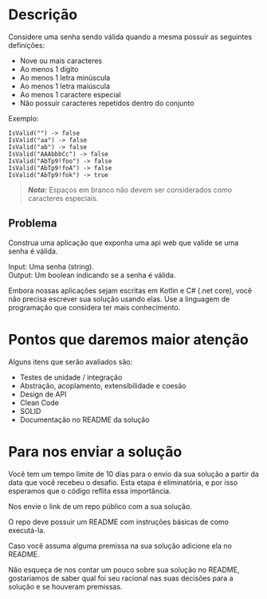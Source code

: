# Descrição
Considere uma senha sendo válida quando a mesma possuir as seguintes definições:
- Nove ou mais caracteres
- Ao menos 1 dígito
- Ao menos 1 letra minúscula
- Ao menos 1 letra maiúscula
- Ao menos 1 caractere especial
- Não possuir caracteres repetidos dentro do conjunto

Exemplo:  
```
IsValid("") -> false  
IsValid("aa") -> false  
IsValid("ab") -> false  
IsValid("AAAbbbCc") -> false  
IsValid("AbTp9!foo") -> false  
IsValid("AbTp9!foA") -> false
IsValid("AbTp9!fok") -> true
```

> **_Nota:_**  Espaços em branco não devem ser considerados como caracteres especiais.

## Problema
Construa uma aplicação que exponha uma api web que valide se uma senha é válida.

Input: Uma senha (string).  
Output: Um boolean indicando se a senha é válida.

Embora nossas aplicações sejam escritas em Kotlin e C# (.net core), você não precisa escrever sua solução usando elas. Use a linguagem de programação que considera ter mais conhecimento.

# Pontos que daremos maior atenção
Alguns itens que serão avaliados são:

- Testes de unidade / integração
- Abstração, acoplamento, extensibilidade e coesão
- Design de API
- Clean Code
- SOLID
- Documentação no README da solução

# Para nos enviar a solução
Você tem um tempo limite de 10 dias para o envio da sua solução a partir da data que você recebeu o desafio. Esta etapa é eliminatória, e por isso esperamos que o código reflita essa importância.

Nos envie o link de um repo público com a sua solução.

O repo deve possuir um README com instruções básicas de como executá-la. 

Caso você assuma alguma premissa na sua solução adicione ela no README.

Não esqueça de nos contar um pouco sobre sua solução no README, gostariamos de saber qual foi seu racional nas suas decisões para a solução e se houveram premissas.
